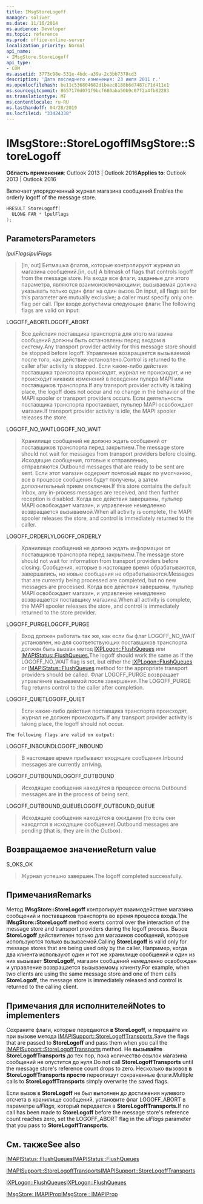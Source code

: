 ```yaml
---
title: IMsgStoreLogoff
manager: soliver
ms.date: 11/16/2014
ms.audience: Developer
ms.topic: reference
ms.prod: office-online-server
localization_priority: Normal
api_name:
- IMsgStore.StoreLogoff
api_type:
- COM
ms.assetid: 3773c98e-531e-4bdc-a39a-2c3bb7378cd3
description: 'Дата последнего изменения: 23 июля 2011 г.'
ms.openlocfilehash: be11c536804682d1baec8188b6d7487c71d411e1
ms.sourcegitcommit: 8657170d071f9bcf680aba50b9c07f2a4fb82283
ms.translationtype: MT
ms.contentlocale: ru-RU
ms.lasthandoff: 04/28/2019
ms.locfileid: "33424338"
---
```

# <a name="imsgstorestorelogoff"></a><span data-ttu-id="f2b65-103">IMsgStore::StoreLogoff</span><span class="sxs-lookup"><span data-stu-id="f2b65-103">IMsgStore::StoreLogoff</span></span>

  
  
<span data-ttu-id="f2b65-104">**Область применения**: Outlook 2013 | Outlook 2016</span><span class="sxs-lookup"><span data-stu-id="f2b65-104">**Applies to**: Outlook 2013 | Outlook 2016</span></span> 
  
<span data-ttu-id="f2b65-105">Включает упорядоченный журнал магазина сообщений.</span><span class="sxs-lookup"><span data-stu-id="f2b65-105">Enables the orderly logoff of the message store.</span></span>
  
```cpp
HRESULT StoreLogoff(
  ULONG FAR * lpulFlags
);
```

## <a name="parameters"></a><span data-ttu-id="f2b65-106">Parameters</span><span class="sxs-lookup"><span data-stu-id="f2b65-106">Parameters</span></span>

 <span data-ttu-id="f2b65-107">_lpulFlags_</span><span class="sxs-lookup"><span data-stu-id="f2b65-107">_lpulFlags_</span></span>
  
> <span data-ttu-id="f2b65-108">[in, out] Битмашка флагов, которые контролируют журнал из магазина сообщений.</span><span class="sxs-lookup"><span data-stu-id="f2b65-108">[in, out] A bitmask of flags that controls logoff from the message store.</span></span> <span data-ttu-id="f2b65-109">На входе все флаги, заданные для этого параметра, являются взаимоисключающими; вызываемая должна указывать только один флаг на один вызов.</span><span class="sxs-lookup"><span data-stu-id="f2b65-109">On input, all flags set for this parameter are mutually exclusive; a caller must specify only one flag per call.</span></span> <span data-ttu-id="f2b65-110">При входе допустимы следующие флаги:</span><span class="sxs-lookup"><span data-stu-id="f2b65-110">The following flags are valid on input:</span></span>
    
<span data-ttu-id="f2b65-111">LOGOFF_ABORT</span><span class="sxs-lookup"><span data-stu-id="f2b65-111">LOGOFF_ABORT</span></span> 
  
> <span data-ttu-id="f2b65-112">Все действия поставщика транспорта для этого магазина сообщений должны быть остановлены перед входом в систему.</span><span class="sxs-lookup"><span data-stu-id="f2b65-112">Any transport provider activity for this message store should be stopped before logoff.</span></span> <span data-ttu-id="f2b65-113">Управление возвращается вызываемой после того, как действие остановлено.</span><span class="sxs-lookup"><span data-stu-id="f2b65-113">Control is returned to the caller after activity is stopped.</span></span> <span data-ttu-id="f2b65-114">Если какие-либо действия поставщика транспорта происходят, журнал не происходит, и не происходит никаких изменений в поведении пулера MAPI или поставщиков транспорта.</span><span class="sxs-lookup"><span data-stu-id="f2b65-114">If any transport provider activity is taking place, the logoff does not occur and no change in the behavior of the MAPI spooler or transport providers occurs.</span></span> <span data-ttu-id="f2b65-115">Если деятельность поставщика транспорта простаивает, пульпер MAPI освобождает магазин.</span><span class="sxs-lookup"><span data-stu-id="f2b65-115">If transport provider activity is idle, the MAPI spooler releases the store.</span></span> 
    
<span data-ttu-id="f2b65-116">LOGOFF_NO_WAIT</span><span class="sxs-lookup"><span data-stu-id="f2b65-116">LOGOFF_NO_WAIT</span></span> 
  
> <span data-ttu-id="f2b65-117">Хранилище сообщений не должно ждать сообщений от поставщиков транспорта перед закрытием.</span><span class="sxs-lookup"><span data-stu-id="f2b65-117">The message store should not wait for messages from transport providers before closing.</span></span> <span data-ttu-id="f2b65-118">Исходящие сообщения, готовые к отправлению, отправляются.</span><span class="sxs-lookup"><span data-stu-id="f2b65-118">Outbound messages that are ready to be sent are sent.</span></span> <span data-ttu-id="f2b65-119">Если этот магазин содержит почтовый ящик по умолчанию, все в процессе сообщения будут получены, а затем дополнительный прием отключен.</span><span class="sxs-lookup"><span data-stu-id="f2b65-119">If this store contains the default Inbox, any in-process messages are received, and then further reception is disabled.</span></span> <span data-ttu-id="f2b65-120">Когда все действия завершены, пульпер MAPI освобождает магазин, и управление немедленно возвращается вызываемой.</span><span class="sxs-lookup"><span data-stu-id="f2b65-120">When all activity is complete, the MAPI spooler releases the store, and control is immediately returned to the caller.</span></span> 
    
<span data-ttu-id="f2b65-121">LOGOFF_ORDERLY</span><span class="sxs-lookup"><span data-stu-id="f2b65-121">LOGOFF_ORDERLY</span></span> 
  
> <span data-ttu-id="f2b65-122">Хранилище сообщений не должно ждать информации от поставщиков транспорта перед закрытием.</span><span class="sxs-lookup"><span data-stu-id="f2b65-122">The message store should not wait for information from transport providers before closing.</span></span> <span data-ttu-id="f2b65-123">Сообщения, которые в настоящее время обрабатываются, завершались, но новые сообщения не обрабатываются.</span><span class="sxs-lookup"><span data-stu-id="f2b65-123">Messages that are currently being processed are completed, but no new messages are processed.</span></span> <span data-ttu-id="f2b65-124">Когда все действия завершены, пульпер MAPI освобождает магазин, и управление немедленно возвращается поставщику магазина.</span><span class="sxs-lookup"><span data-stu-id="f2b65-124">When all activity is complete, the MAPI spooler releases the store, and control is immediately returned to the store provider.</span></span> 
    
<span data-ttu-id="f2b65-125">LOGOFF_PURGE</span><span class="sxs-lookup"><span data-stu-id="f2b65-125">LOGOFF_PURGE</span></span> 
  
> <span data-ttu-id="f2b65-126">Вход должен работать так же, как если бы флаг LOGOFF_NO_WAIT установлен, но для соответствующих поставщиков транспорта должен быть вызван метод [IXPLogon::FlushQueues](ixplogon-flushqueues.md) или [IMAPIStatus::FlushQueues.](imapistatus-flushqueues.md)</span><span class="sxs-lookup"><span data-stu-id="f2b65-126">The logoff should work the same as if the LOGOFF_NO_WAIT flag is set, but either the [IXPLogon::FlushQueues](ixplogon-flushqueues.md) or [IMAPIStatus::FlushQueues](imapistatus-flushqueues.md) method for the appropriate transport providers should be called.</span></span> <span data-ttu-id="f2b65-127">Флаг LOGOFF_PURGE возвращает управление вызываемой после завершения.</span><span class="sxs-lookup"><span data-stu-id="f2b65-127">The LOGOFF_PURGE flag returns control to the caller after completion.</span></span> 
    
<span data-ttu-id="f2b65-128">LOGOFF_QUIET</span><span class="sxs-lookup"><span data-stu-id="f2b65-128">LOGOFF_QUIET</span></span> 
  
> <span data-ttu-id="f2b65-129">Если какие-либо действия поставщика транспорта происходят, журнал не должен происходить.</span><span class="sxs-lookup"><span data-stu-id="f2b65-129">If any transport provider activity is taking place, the logoff should not occur.</span></span>
    
    The following flags are valid on output:
    
<span data-ttu-id="f2b65-130">LOGOFF_INBOUND</span><span class="sxs-lookup"><span data-stu-id="f2b65-130">LOGOFF_INBOUND</span></span> 
  
> <span data-ttu-id="f2b65-131">В настоящее время прибывают входящие сообщения.</span><span class="sxs-lookup"><span data-stu-id="f2b65-131">Inbound messages are currently arriving.</span></span>
    
<span data-ttu-id="f2b65-132">LOGOFF_OUTBOUND</span><span class="sxs-lookup"><span data-stu-id="f2b65-132">LOGOFF_OUTBOUND</span></span> 
  
> <span data-ttu-id="f2b65-133">Исходящие сообщения находятся в процессе отосла.</span><span class="sxs-lookup"><span data-stu-id="f2b65-133">Outbound messages are in the process of being sent.</span></span>
    
<span data-ttu-id="f2b65-134">LOGOFF_OUTBOUND_QUEUE</span><span class="sxs-lookup"><span data-stu-id="f2b65-134">LOGOFF_OUTBOUND_QUEUE</span></span> 
  
> <span data-ttu-id="f2b65-135">Исходящие сообщения находятся в ожидании (то есть они находятся в исходящие сообщения).</span><span class="sxs-lookup"><span data-stu-id="f2b65-135">Outbound messages are pending (that is, they are in the Outbox).</span></span>
    
## <a name="return-value"></a><span data-ttu-id="f2b65-136">Возвращаемое значение</span><span class="sxs-lookup"><span data-stu-id="f2b65-136">Return value</span></span>

<span data-ttu-id="f2b65-137">S_OK</span><span class="sxs-lookup"><span data-stu-id="f2b65-137">S_OK</span></span> 
  
> <span data-ttu-id="f2b65-138">Журнал успешно завершен.</span><span class="sxs-lookup"><span data-stu-id="f2b65-138">The logoff completed successfully.</span></span>
    
## <a name="remarks"></a><span data-ttu-id="f2b65-139">Примечания</span><span class="sxs-lookup"><span data-stu-id="f2b65-139">Remarks</span></span>

<span data-ttu-id="f2b65-140">Метод **IMsgStore::StoreLogoff** контролирует взаимодействие магазина сообщений и поставщиков транспорта во время процесса входа.</span><span class="sxs-lookup"><span data-stu-id="f2b65-140">The **IMsgStore::StoreLogoff** method exerts control over the interaction of the message store and transport providers during the logoff process.</span></span> <span data-ttu-id="f2b65-141">Вызов **StoreLogoff** действителен только для магазинов сообщений, которые используются только вызываемой.</span><span class="sxs-lookup"><span data-stu-id="f2b65-141">Calling **StoreLogoff** is valid only for message stores that are being used only by the caller.</span></span> <span data-ttu-id="f2b65-142">Например, когда два клиента используют один и тот же хранилище сообщений и один из них вызывает **StoreLogoff,** магазин сообщений немедленно освобожден и управление возвращается вызываемому клиенту.</span><span class="sxs-lookup"><span data-stu-id="f2b65-142">For example, when two clients are using the same message store and one of them calls **StoreLogoff**, the message store is immediately released and control is returned to the calling client.</span></span>
  
## <a name="notes-to-implementers"></a><span data-ttu-id="f2b65-143">Примечания для исполнителей</span><span class="sxs-lookup"><span data-stu-id="f2b65-143">Notes to implementers</span></span>

<span data-ttu-id="f2b65-144">Сохраните флаги, которые передаются **в StoreLogoff,** и передайте их при вызове метода [IMAPISupport::StoreLogoffTransports.](imapisupport-storelogofftransports.md)</span><span class="sxs-lookup"><span data-stu-id="f2b65-144">Save the flags that are passed to **StoreLogoff** and pass them when you call the [IMAPISupport::StoreLogoffTransports](imapisupport-storelogofftransports.md) method.</span></span> <span data-ttu-id="f2b65-145">Не **вызывайте StoreLogoffTransports** до тех пор, пока количество ссылок магазина сообщений не опустится до нуля.</span><span class="sxs-lookup"><span data-stu-id="f2b65-145">Do not call **StoreLogoffTransports** until the message store's reference count drops to zero.</span></span> <span data-ttu-id="f2b65-146">Несколько вызовов **в StoreLogoffTransports просто** переопишут сохраненные флаги.</span><span class="sxs-lookup"><span data-stu-id="f2b65-146">Multiple calls to **StoreLogoffTransports** simply overwrite the saved flags.</span></span> 
  
<span data-ttu-id="f2b65-147">Если вызов в **StoreLogoff** не был выполнен до достижения нулевого отсчета в хранилище сообщений, установите флаг LOGOFF_ABORT в параметре _ulFlags,_ который передается в **StoreLogoffTransports.**</span><span class="sxs-lookup"><span data-stu-id="f2b65-147">If no call has been made to **StoreLogoff** before the message store's reference count reaches zero, set the LOGOFF_ABORT flag in the  _ulFlags_ parameter that you pass to **StoreLogoffTransports**.</span></span>
  
## <a name="see-also"></a><span data-ttu-id="f2b65-148">См. также</span><span class="sxs-lookup"><span data-stu-id="f2b65-148">See also</span></span>



[<span data-ttu-id="f2b65-149">IMAPIStatus::FlushQueues</span><span class="sxs-lookup"><span data-stu-id="f2b65-149">IMAPIStatus::FlushQueues</span></span>](imapistatus-flushqueues.md)
  
[<span data-ttu-id="f2b65-150">IMAPISupport::StoreLogoffTransports</span><span class="sxs-lookup"><span data-stu-id="f2b65-150">IMAPISupport::StoreLogoffTransports</span></span>](imapisupport-storelogofftransports.md)
  
[<span data-ttu-id="f2b65-151">IXPLogon::FlushQueues</span><span class="sxs-lookup"><span data-stu-id="f2b65-151">IXPLogon::FlushQueues</span></span>](ixplogon-flushqueues.md)
  
[<span data-ttu-id="f2b65-152">IMsgStore: IMAPIProp</span><span class="sxs-lookup"><span data-stu-id="f2b65-152">IMsgStore : IMAPIProp</span></span>](imsgstoreimapiprop.md)

